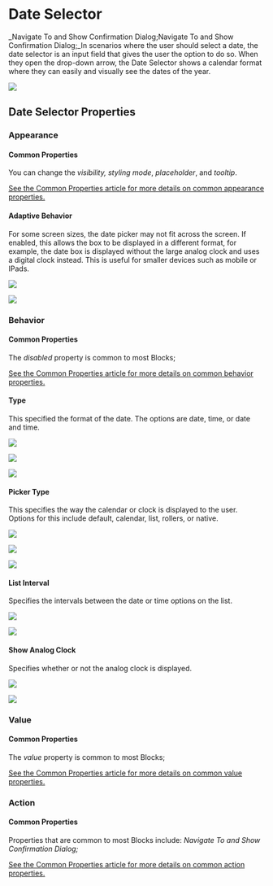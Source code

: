 # Date Selector

_Navigate To and Show Confirmation Dialog;Navigate To and Show Confirmation Dialog;_In scenarios where the user should select a date, the date selector is an input field that gives the user the option to do so. When they open the drop-down arrow, the Date Selector shows a calendar format where they can easily and visually see the dates of the year.

![](<../../.gitbook/assets/image (264).png>)

## Date Selector Properties

### Appearance

#### Common Properties

You can change the _visibility, styling mode_, _placeholder_, and _tooltip_.&#x20;

[See the Common Properties article for more details on common appearance properties.](../common-properties.md#appearance)

#### Adaptive Behavior

For some screen sizes, the date picker may not fit across the screen. If enabled, this allows the box to be displayed in a different format, for example, the date box is displayed without the large analog clock and uses a digital clock instead. This is useful for smaller devices such as mobile or IPads.

![](<../../.gitbook/assets/image (1352).png>)

![](<../../.gitbook/assets/image (825).png>)

### Behavior

#### Common Properties

The _disabled_ property is common to most Blocks;

[See the Common Properties article for more details on common behavior properties.](../common-properties.md#behavior)

#### Type

This specified the format of the date. The options are date, time, or date and time.

![](<../../.gitbook/assets/image (1592).png>)

![](<../../.gitbook/assets/image (874).png>)

![](<../../.gitbook/assets/image (10).png>)

#### Picker Type

This specifies the way the calendar or clock is displayed to the user. Options for this include default, calendar, list, rollers, or native.&#x20;

![](<../../.gitbook/assets/image (1615).png>)

![](<../../.gitbook/assets/image (1805).png>)

![](<../../.gitbook/assets/image (729).png>)

#### List Interval

Specifies the intervals between the date or time options on the list.

![](<../../.gitbook/assets/image (339).png>)

![](<../../.gitbook/assets/image (1816).png>)

#### Show Analog Clock

Specifies whether or not the analog clock is displayed.

![](<../../.gitbook/assets/image (1820).png>)

![](<../../.gitbook/assets/image (99).png>)

### Value

#### Common Properties

The _value_ property is common to most Blocks;

[See the Common Properties article for more details on common value properties.](../common-properties.md#behavior-1)

### Action

#### Common Properties

Properties that are common to most Blocks include: _Navigate To and Show Confirmation Dialog;_

[See the Common Properties article for more details on common action properties.](../common-properties.md#action)

